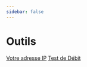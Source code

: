 ```yaml
---
sidebar: false
---
```

# Outils

[Votre adresse IP](myip.md) 
[Test de Débit](speedtest.md)

<style lang="stylus" scoped>
a
    border: 1px solid 1e88e5
    padding: .9rem
    font-size: 1.2rem
    background-color: #1e88e5
    border-radius: .3rem
    border-bottom: 1px solid #187bd1;
    color: #fff
    width: 100%

a:hover
    opacity: 0.9

a.header-anchor 
	display: none
</style>